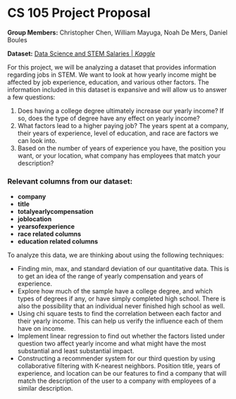 # **CS 105 Project Proposal**
**Group Members:** Christopher Chen, William Mayuga, Noah De Mers, Daniel Boules

**Dataset:** [Data Science and STEM Salaries | *Kaggle*](https://www.kaggle.com/jackogozaly/data-science-and-stem-salaries)

For this project, we will be analyzing a dataset that provides information regarding jobs in STEM.
We want to look at how yearly income might be affected by job experience, education, and various other factors. The information included in this dataset is expansive and will allow us to answer a few questions: 
1. Does having a college degree ultimately increase our yearly income? If so, does the type of degree have any effect on yearly income? 
2. What factors lead to a higher paying job? 
The years spent at a company, their years of experience, level of education, and race are factors we can look into.
3. Based on the number of years of experience you have, the position you want, or your location, what company has employees that match your description?

### Relevant columns from our dataset:
- **company** 
- **title** 
- **totalyearlycompensation**
- **joblocation**
- **yearsofexperience**
- **race related columns**
- **education related columns**

To analyze this data, we are thinking about using the following techniques:

- Finding min, max, and standard deviation of our quantitative data. This is to get an idea of the range of yearly compensation and years of experience.
- Explore how much of the sample have a college degree, and which types of degrees if any, or have simply completed high school. There is also the possibility that an individual never finished high school as well.
- Using chi square tests to find the correlation between each factor and their yearly income. This can help us verify the influence each of them have on income.
- Implement linear regression to find out whether the factors listed under question two affect yearly income and what might have the most substantial and least substantial impact.
- Constructing a recommender system for our third question by using collaborative filtering with K-nearest neighbors. Position title, years of experience, and location can be our features to find a company that will match the description of the user to a company with employees of a similar description.
